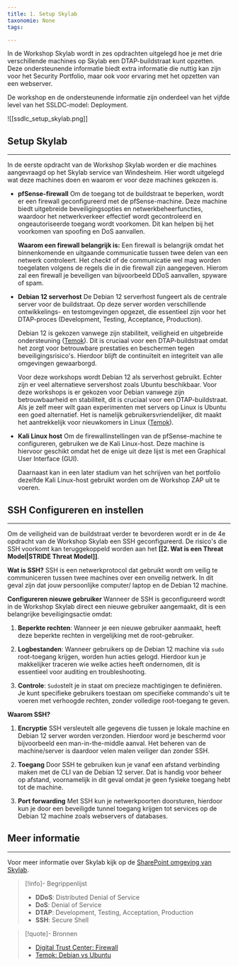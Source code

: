 ```yaml
---
title: 1. Setup Skylab
taxonomie: None
tags:

---
```


In de Workshop Skylab wordt in zes opdrachten uitgelegd hoe je met drie verschillende machines op Skylab een DTAP-buildstraat kunt opzetten. Deze ondersteunende informatie biedt extra informatie die nuttig kan zijn voor het Security Portfolio, maar ook voor ervaring met het opzetten van een webserver.

De workshop en de ondersteunende informatie zijn onderdeel van het vijfde level van het SSLDC-model: Deployment.

![[ssdlc_setup_skylab.png]]

## Setup Skylab
---
In de eerste opdracht van de Workshop Skylab worden er die machines aangevraagd op het Skylab service van Windesheim. Hier wordt uitgelegd wat deze machines doen en waarom er voor deze machines gekozen is.

- **pfSense-firewall**
  Om de toegang tot de buildstraat te beperken, wordt er een firewall geconfigureerd met de pfSense-machine. Deze machine biedt uitgebreide beveiligingsopties en netwerkbeheerfuncties, waardoor het netwerkverkeer effectief wordt gecontroleerd en ongeautoriseerde toegang wordt voorkomen. Dit kan helpen bij het voorkomen van spoofing en DoS aanvallen.

  **Waarom een firewall belangrijk is:**
  Een firewall is belangrijk omdat het binnenkomende en uitgaande communicatie tussen twee delen van een netwerk controleert. Het checkt of de communicatie wel mag worden toegelaten volgens de regels die in die firewall zijn aangegeven. Hierom zal een firewall je beveiligen van bijvoorbeeld DDoS aanvallen, spyware of spam.

- **Debian 12 serverhost**
  De Debian 12 serverhost fungeert als de centrale server voor de buildstraat. Op deze server worden verschillende ontwikkelings- en testomgevingen opgezet, die essentieel zijn voor het DTAP-proces (Development, Testing, Acceptance, Production).

  Debian 12 is gekozen vanwege zijn stabiliteit, veiligheid en uitgebreide ondersteuning ([Temok](https://www.temok.com/blog/debian-vs-ubuntu/#:~:text=Individuals%20who%20value%20convenience%20and,for%20a%20variety%20of%20applications.)). Dit is cruciaal voor een DTAP-buildstraat omdat het zorgt voor betrouwbare prestaties en beschermen tegen beveiligingsrisico's. Hierdoor blijft de continuïteit en integriteit van alle omgevingen gewaarborgd.

  Voor deze workshops wordt Debian 12 als serverhost gebruikt. Echter zijn er veel alternatieve servershost zoals Ubuntu beschikbaar. Voor deze workshops is er gekozen voor Debian vanwege zijn betrouwbaarheid en stabiliteit, dit is cruciaal voor een DTAP-buildstraat. Als je zelf meer wilt gaan experimenten met servers op Linux is Ubuntu een goed alternatief. Het is namelijk gebruikersvriendelijker, dit maakt het aantrekkelijk voor nieuwkomers in Linux ([Temok](https://www.temok.com/blog/debian-vs-ubuntu/#:~:text=Individuals%20who%20value%20convenience%20and,for%20a%20variety%20of%20applications.)).

- **Kali Linux host**
  Om de firewallinstellingen van de pfSense-machine te configureren, gebruiken we de Kali Linux-host. Deze machine is hiervoor geschikt omdat het de enige uit deze lijst is met een Graphical User Interface (GUI).

  Daarnaast kan in een later stadium van het schrijven van het portfolio dezelfde Kali Linux-host gebruikt worden om de Workshop ZAP uit te voeren.

## SSH Configureren en instellen
---
Om de veiligheid van de buildstraat verder te bevorderen wordt er in de 4e opdracht van de Workshop Skylab een SSH geconfigureerd. De risico's die SSH voorkomt kan teruggekoppeld worden aan het **[[2. Wat is een Threat Model|STRIDE Threat Model]]**.

**Wat is SSH?**
SSH is een netwerkprotocol dat gebruikt wordt om veilig te communiceren tussen twee machines over een onveilig netwerk. In dit geval zijn dat jouw persoonlijke computer/ laptop en de Debian 12 machine.

**Configureren nieuwe gebruiker**
Wanneer de SSH is geconfigureerd wordt in de Workshop Skylab direct een nieuwe gebruiker aangemaakt, dit is een belangrijke beveiligingsactie omdat:

1. **Beperkte rechten**:
   Wanneer je een nieuwe gebruiker aanmaakt, heeft deze beperkte rechten in vergelijking met de root-gebruiker.

2. **Logbestanden**:
   Wanneer gebruikers op de Debian 12 machine via `sudo` root-toegang krijgen, worden hun acties gelogd. Hierdoor kun je makkelijker traceren wie welke acties heeft ondernomen, dit is essentieel voor auditing en troubleshooting.

3. **Controle**:
   `Sudo`stelt je in staat om precieze machtigingen te definiëren. Je kunt specifieke gebruikers toestaan om specifieke commando's uit te voeren met verhoogde rechten, zonder volledige root-toegang te geven.

**Waarom SSH?**
1. **Encryptie**
   SSH versleutelt alle gegevens die tussen je lokale machine en Debian 12 server worden verzonden. Hierdoor word je beschermd voor bijvoorbeeld een man-in-the-middle aanval. Het beheren van de machine/server is daardoor velen malen veiliger dan zonder SSH.

2. **Toegang**
   Door SSH te gebruiken kun je vanaf een afstand verbinding maken met de CLI van de Debian 12 server. Dat is handig voor beheer op afstand, voornamelijk in dit geval omdat je geen fysieke toegang hebt tot de machine.

3. **Port forwarding**
   Met SSH kun je netwerkpoorten doorsturen, hierdoor kun je door een beveiligde tunnel toegang krijgen tot services op de Debian 12 machine zoals webservers of databases.

## Meer informatie
---
Voor meer informatie over Skylab kijk op de [SharePoint omgeving van Skylab](https://liveadminwindesheim.sharepoint.com/sites/skylab/SitePages/Home.aspx). 

> [!info]- Begrippenlijst
>- **DDoS**: Distributed Denial of Service
>- **DoS**: Denial of Service
>- **DTAP**: Development, Testing, Acceptation, Production
>- **SSH**: Secure Shell

> [!quote]- Bronnen
>- [Digital Trust Center: Firewall](https://www.digitaltrustcenter.nl/firewall#:~:text=Een%20firewall%20heeft%20als%20doel,in%20de%20firewall%20zijn%20aangegeven)
>-  [Temok: Debian vs Ubuntu](https://www.temok.com/blog/debian-vs-ubuntu/#:~:text=Individuals%20who%20value%20convenience%20and,for%20a%20variety%20of%20applications.)
